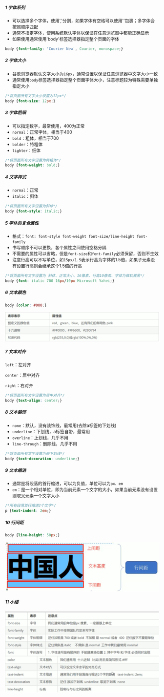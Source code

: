 ##### 1 字体系列

- 可以选择多个字体，使用','分割，如果字体有空格可以使用''包裹；多字体会按照顺序匹配
- 通常不指定字体，使用系统默认字体以保证在任意浏览器中都能正确显示
- 如果使用通常使用'body'标签选择器指定整个页面的字体

```css
body {font-family: 'Courier New', Courier, monospace;}
```

##### 2 字体大小

- 谷歌浏览器默认文字大小为`16px`，通常设置以保证任意浏览器中文字大小一致
- 通常使用`body`标签选择器指定整个页面字体大小，注意标题较为特殊需要单独指定大小

```css
/*将页面所有文字大小设置为12px*/
body {font-size: 12px;}
```

##### 3 字体粗细

- 可以指定数字，最常使用，400为正常
- `normal`：正常字体，相当于400
- `bold`：粗体，相当于700
- `bolder`：特粗体
- `lighter`：细体

```css
/*将页面所有文字设置为特粗体*/
body {font-weight: bold;}
```

##### 4 文字样式

- `normal`：正常
- `italic`：斜体

```css
/*将页面所有文字设置为斜体*/
body {font-style: italic;}
```

##### 5 字体的复合属性

- 格式：`font: font-style font-weight font-size/line-height font-family`
- 书写顺序不可以更换，各个属性之间使用空格分隔
- 不需要的属性可以省略，但是`font-size`和`font-family`必须保留，否则不生效
- 注意行高可以不写单位，如`15px/1.5`表示行高为字体的1.5倍，如果子元素没有设置行高则会继承这个1.5倍的行高

```css
/*将页面所有文字设置为 斜体、正常大小、16像素、行高10像素、字体为微软雅黑*/
body {font: italic 700 16px/10px Microsoft Yahei;}
```

##### 6 文本颜色

```css
body {color: #000;}
```

![image-20210823002646078](.img/image-20210823002646078.png)

##### 7 文本对齐

`left`：左对齐

`center`：居中对齐

`right`：右对齐

```css
/*将页面所有文字设置为居中对齐*/
body {text-align: center;}
```

##### 8 文本装饰

- `none`：默认，没有装饰线，最常用(去除a标签的下划线)
- `underline`：下划线，a标签自带，最常用
- `overline`：上划线，几乎不用
- `line-through`：删除线，几乎不用

```css
/*将页面所有文字设置为带下划线*/
body {text-decoration: underline;}
```

##### 9 文本缩进

- 通常是将段落的首行缩进，可以为负值，单位可以为`px、em`
- `em`：是一个相对单位，即为当前元素一个文字的大小，如果当前元素没有设置则取父元素一个文字大小

```css
/*所有段落首行缩进2个文字*/
p {text-indent: 2em;}
```

##### 10 行间距

```css
body {line-height: 50px;}
```

![image-20210823004258602](.img/image-20210823004258602.png)

##### 11 小结

![image-20210823004743181](.img/image-20210823004743181.png)
